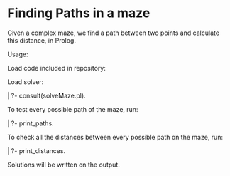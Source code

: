 # Finding Paths in a maze
Given a complex maze, we find a path between two points and calculate this distance, in Prolog.


Usage:

Load code included in repository:

Load solver:

| ?- consult(solveMaze.pl).

To test every possible path of the maze, run:

| ?- print_paths.

To check all the distances between every possible path on the maze, run:

| ?- print_distances.

Solutions will be written on the output.
